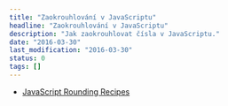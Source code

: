 ```yaml
---
title: "Zaokrouhlování v JavaScriptu"
headline: "Zaokrouhlování v JavaScriptu"
description: "Jak zaokrouhlovat čísla v JavaScriptu."
date: "2016-03-30"
last_modification: "2016-03-30"
status: 0
tags: []
---
```


- [JavaScript Rounding Recipes](http://thenewcode.com/895/JavaScript-Rounding-Recipes)